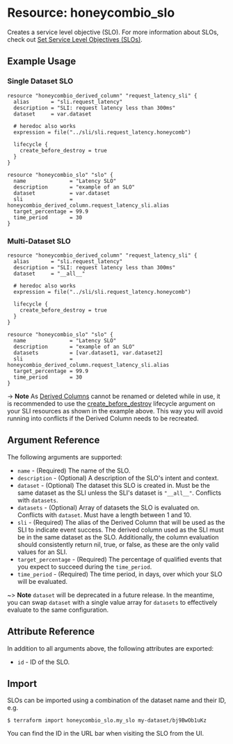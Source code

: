 # Resource: honeycombio_slo

Creates a service level objective (SLO). For more information about SLOs, check out [Set Service Level Objectives (SLOs)](https://docs.honeycomb.io/working-with-your-data/slos/).

## Example Usage
### Single Dataset SLO

```hcl
resource "honeycombio_derived_column" "request_latency_sli" {
  alias       = "sli.request_latency"
  description = "SLI: request latency less than 300ms"
  dataset     = var.dataset

  # heredoc also works
  expression = file("../sli/sli.request_latency.honeycomb")

  lifecycle {
    create_before_destroy = true
  }
}

resource "honeycombio_slo" "slo" {
  name              = "Latency SLO"
  description       = "example of an SLO"
  dataset           = var.dataset
  sli               = honeycombio_derived_column.request_latency_sli.alias
  target_percentage = 99.9
  time_period       = 30
}
```

### Multi-Dataset SLO

```hcl
resource "honeycombio_derived_column" "request_latency_sli" {
  alias       = "sli.request_latency"
  description = "SLI: request latency less than 300ms"
  dataset     = "__all__"

  # heredoc also works
  expression = file("../sli/sli.request_latency.honeycomb")

  lifecycle {
    create_before_destroy = true
  }
}

resource "honeycombio_slo" "slo" {
  name              = "Latency SLO"
  description       = "example of an SLO"
  datasets          = [var.dataset1, var.dataset2]
  sli               = honeycombio_derived_column.request_latency_sli.alias
  target_percentage = 99.9
  time_period       = 30
}
```

-> **Note** As [Derived Columns](derived_column.md) cannot be renamed or deleted while in use, it is recommended to use the [create_before_destroy](https://developer.hashicorp.com/terraform/language/meta-arguments/lifecycle#create_before_destroy) lifecycle argument on your SLI resources as shown in the example above.
This way you will avoid running into conflicts if the Derived Column needs to be recreated.

## Argument Reference

The following arguments are supported:

* `name` - (Required) The name of the SLO.
* `description` - (Optional) A description of the SLO's intent and context.
* `dataset` - (Optional) The dataset this SLO is created in. Must be the same dataset as the SLI unless the SLI's dataset is `"__all__"`. Conflicts with `datasets`. 
* `datasets` - (Optional) Array of datasets the SLO is evaluated on. Conflicts with `dataset`. Must have a length between 1 and 10.
* `sli` - (Required) The alias of the Derived Column that will be used as the SLI to indicate event success.
The derived column used as the SLI must be in the same dataset as the SLO. Additionally,
the column evaluation should consistently return nil, true, or false, as these are the only valid values for an SLI.
* `target_percentage` - (Required) The percentage of qualified events that you expect to succeed during the `time_period`.
* `time_period` - (Required) The time period, in days, over which your SLO will be evaluated.

~> **Note** `dataset` will be deprecated in a future release. In the meantime, you can swap `dataset` with a single value array for `datasets` to effectively evaluate to the same configuration.

## Attribute Reference

In addition to all arguments above, the following attributes are exported:

* `id` - ID of the SLO.

## Import

SLOs can be imported using a combination of the dataset name and their ID, e.g.

```
$ terraform import honeycombio_slo.my_slo my-dataset/bj9BwOb1uKz
```

You can find the ID in the URL bar when visiting the SLO from the UI.

